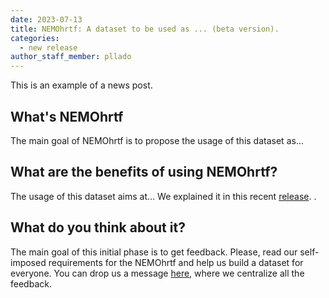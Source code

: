 ```yaml
---
date: 2023-07-13
title: NEMOhrtf: A dataset to be used as ... (beta version).
categories:
  - new release
author_staff_member: pllado
---
```


This is an example of a news post.

## What's NEMOhrtf

The main goal of NEMOhrtf is to propose the usage of this dataset as...

## What are the benefits of using NEMOhrtf? 

The usage of this dataset aims at...
We explained it in this recent [release](https://thenemoproject.github.io).
.

## What do you think about it?

The main goal of this initial phase is to get feedback.
Please, read our self-imposed requirements for the NEMOhrtf and help us build a dataset for everyone.
You can drop us a message [here](https://thenemoproject.github.io/contact/), where we centralize all the feedback.
